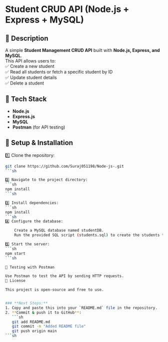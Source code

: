 # Student CRUD API (Node.js + Express + MySQL)

## 📌 Description  
A simple **Student Management CRUD API** built with **Node.js, Express, and MySQL**.  
This API allows users to:  
✅ Create a new student  
✅ Read all students or fetch a specific student by ID  
✅ Update student details  
✅ Delete a student  

## 🚀 Tech Stack  
- **Node.js**  
- **Express.js**  
- **MySQL**  
- **Postman** (for API testing)  

## 🔧 Setup & Installation  
1️⃣ Clone the repository:  
```sh
git clone https://github.com/Suraj051198/Node-js-.git
```sh

2️⃣ Navigate to the project directory:
```sh
npm install
```sh

3️⃣ Install dependencies:
```sh
npm install
```sh
4️⃣ Configure the database:

    Create a MySQL database named studentDB.
    Run the provided SQL script (students.sql) to create the students table.

5️⃣ Start the server:
```sh
npm start
```sh

🎯 Testing with Postman

Use Postman to test the API by sending HTTP requests.
📝 License

This project is open-source and free to use.


### **Next Steps:**  
1. Copy and paste this into your `README.md` file in the repository.  
2. **Commit & push it to GitHub**:  
   ```sh
   git add README.md
   git commit -m "Added README file"
   git push origin main
```sh
